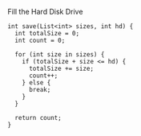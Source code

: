 Fill the Hard Disk Drive

    int save(List<int> sizes, int hd) {
      int totalSize = 0;
      int count = 0;
    
      for (int size in sizes) {
        if (totalSize + size <= hd) {
          totalSize += size;
          count++;
        } else {
          break;
        }
      }
    
      return count;
    }
